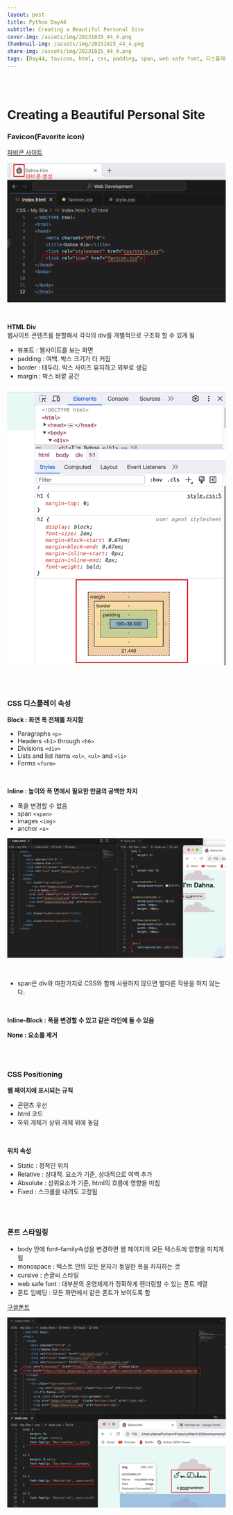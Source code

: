 ```yaml
---
layout: post
title: Python Day44
subtitle: Creating a Beautiful Personal Site
cover-img: /assets/img/20231025_44_4.png
thumbnail-img: /assets/img/20231025_44_4.png
share-img: /assets/img/20231025_44_4.png
tags: [Day44, favicon, html, css, padding, span, web safe font, 디스플레이 속성, 폰트 임베딩]
---
```

    
<br><br>

# Creating a Beautiful Personal Site  
  
### Favicon(Favorite icon)  
  
[파비콘 사이트](https://www.favicon.cc)  
  
![1](/assets/img/20231025_44_1.png)  

<br>

 **HTML Div**  
웹사이트 콘텐츠를 분할해서 각각의 div를 개별적으로 구조화 할 수 있게 됨  
  
- 뷰포트 : 웹사이트를 보는 화면  
- padding : 여백. 박스 크기가 더 커짐  
- border : 테두리. 박스 사이즈 유지하고 외부로 생김  
- margin : 박스 바깥 공간
   
![2](/assets/img/20231025_44_2.png)  

<br><br>

### CSS 디스플레이 속성  
  
**Block : 화면 폭 전체를 차지함**  
- Paragraphs `<p>`  
- Headers `<h1>` through `<h6>`
- Divisions `<div>` 
- Lists and list items `<ol>`, `<ul>` and `<li>`  
- Forms `<form>`

<br>

**Inline : 높이와 폭 면에서 필요한 만큼의 공백만 차지**  
- 폭을 변경할 수 없음  
- span `<span>`  
- images `<img>`  
- anchor `<a>`
   
![3](/assets/img/20231025_44_3.png)  

<br>

- span은 div와 마찬가지로 CSS와 함께 사용하지 않으면 별다른 작용을 하지 않는다.

<br>
 
**Inline-Block : 폭을 변경할 수 있고 같은 라인에 둘 수 있음**  
  
**None : 요소를 제거**  

<br><br>
  
### CSS Positioning  
  
**웹 페이지에 표시되는 규칙**  
- 콘텐츠 우선  
- html 코드  
- 하위 개체가 상위 개체 위에 놓임

<br>

**위치 속성**  
- Static : 정적인 위치  
- Relative : 상대적. 요소가 기준, 상대적으로 여백 추가    
- Absolute : 상위요소가 기준, html의 흐름에 영향을 미침  
- Fixed : 스크롤을 내려도 고정됨

<br><br>

### 폰트 스타일링  
  
- body 안에 font-family속성을 변경하면 웹 페이지의 모든 텍스트에 영향을 미치게 됨  
- monospace : 텍스트 안의 모든 문자가 동일한 폭을 차지하는 것  
- cursive : 손글씨 스타일  
- web safe font : 대부분의 운영체계가 정확하게 렌더링할 수 있는 폰트 계열  
- 폰트 임베딩 : 모든 화면에서 같은 폰트가 보이도록 함
   
[구글폰트](https://fonts.google.com/)  
  
![4](/assets/img/20231025_44_4.png)  

<br>
  
